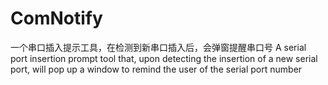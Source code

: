 # ComNotify
一个串口插入提示工具，在检测到新串口插入后，会弹窗提醒串口号
A serial port insertion prompt tool that, upon detecting the insertion of a new serial port, will pop up a window to remind the user of the serial port number
